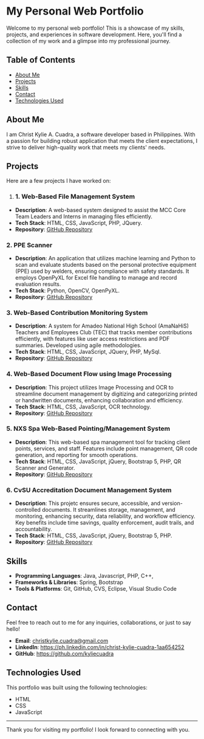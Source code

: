 # My Personal Web Portfolio

Welcome to my personal web portfolio! This is a showcase of my skills, projects, and experiences in software development. Here, you'll find a collection of my work and a glimpse into my professional journey.

## Table of Contents

- [About Me](#about-me)
- [Projects](#projects)
- [Skills](#skills)
- [Contact](#contact)
- [Technologies Used](#technologies-used)

## About Me

I am Christ Kylie A. Cuadra, a software developer based in Philippines. With a passion for building robust application that meets the client expectations, I strive to deliver high-quality work that meets my clients' needs.

## Projects

Here are a few projects I have worked on:

1. ### 1. Web-Based File Management System
- **Description**: A web-based system designed to assist the MCC Core Team Leaders and Interns in managing files efficiently.
- **Tech Stack**: HTML, CSS, JavaScript, PHP, JQuery.
- **Repository**: [GitHub Repository](https://github.com/ProjectIT-25/Web-Based-Management-System)

### 2. PPE Scanner
- **Description**: An application that utilizes machine learning and Python to scan and evaluate students based on the personal protective equipment (PPE) used by welders, ensuring compliance with safety standards. It employs OpenPyXL for Excel file handling to manage and record evaluation results.
- **Tech Stack**: Python, OpenCV, OpenPyXL.
- **Repository**: [GitHub Repository](https://github.com/kyliecuadra/ppe_scanner)

### 3. Web-Based Contribution Monitoring System
- **Description**: A system for Amadeo National High School (AmaNaHiS) Teachers and Employees Club (TEC) that tracks member contributions efficiently, with features like user access restrictions and PDF summaries. Developed using agile methodologies.
- **Tech Stack**: HTML, CSS, JavaScript, JQuery, PHP, MySql.
- **Repository**: [GitHub Repository](https://github.com/kyliecuadra/web-based-contribution-monitoring-system)

### 4. Web-Based Document Flow using Image Processing
- **Description**: This project utilizes Image Processing and OCR to streamline document management by digitizing and categorizing printed or handwritten documents, enhancing collaboration and efficiency.
- **Tech Stack**: HTML, CSS, JavaScript, OCR technology.
- **Repository**: [GitHub Repository](https://github.com/kyliecuadra/Web-Based-Document-Flow-using-Image-Processing)

### 5. NXS Spa Web-Based Pointing/Management System
- **Description**: This web-based spa management tool for tracking client points, services, and staff. Features include point management, QR code generation, and reporting for smooth operations.
- **Tech Stack**: HTML, CSS, JavaScript, jQuery, Bootstrap 5, PHP, QR Scanner and Generator.
- **Repository**: [GitHub Repository](https://github.com/kyliecuadra/nxs)

### 6. CvSU Accreditation Document Management System
- **Description**: This projetc ensures secure, accessible, and version-controlled documents. It streamlines storage, management, and monitoring, enhancing security, data reliability, and workflow efficiency. Key benefits include time savings, quality enforcement, audit trails, and accountability.
- **Tech Stack**: HTML, CSS, JavaScript, jQuery, Bootstrap 5, PHP.
- **Repository**: [GitHub Repository](https://github.com/kyliecuadra/adms)

## Skills

- **Programming Languages**: Java, Javascript, PHP, C++,
- **Frameworks & Libraries**: Spring, Bootstrap
- **Tools & Platforms**: Git, GitHub, CVS, Eclipse, Visual Studio Code

## Contact

Feel free to reach out to me for any inquiries, collaborations, or just to say hello!

- **Email**: christkylie.cuadra@gmail.com
- **LinkedIn**: https://ph.linkedin.com/in/christ-kylie-cuadra-1aa654252
- **GitHub**: https://github.com/kyliecuadra

## Technologies Used

This portfolio was built using the following technologies:

- HTML
- CSS
- JavaScript

---

Thank you for visiting my portfolio! I look forward to connecting with you.

